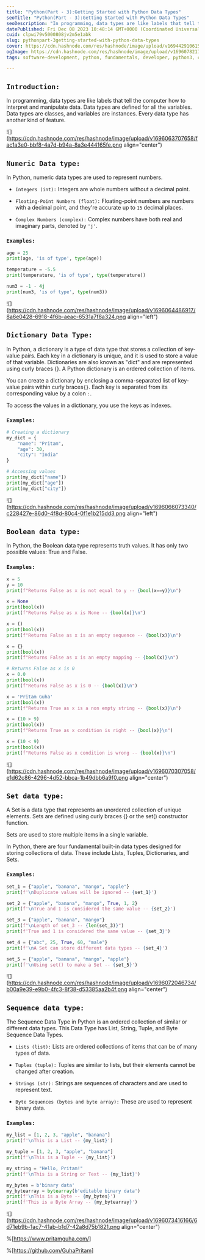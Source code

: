 ```yaml
---
title: "Python(Part - 3):Getting Started with Python Data Types"
seoTitle: "Python(Part - 3):Getting Started with Python Data Types"
seoDescription: "In programming, data types are like labels that tell the computer how to interpret and manipulate data. Data types are defined for all the variables."
datePublished: Fri Dec 08 2023 10:48:14 GMT+0000 (Coordinated Universal Time)
cuid: clpwi79v5000808jv2m5e1abk
slug: pythonpart-3getting-started-with-python-data-types
cover: https://cdn.hashnode.com/res/hashnode/image/upload/v1694429106154/ee04ad96-1fd9-471a-b2e1-3bda0a8cd13d.png
ogImage: https://cdn.hashnode.com/res/hashnode/image/upload/v1696078217897/1046354c-d416-4fac-bf6a-74fcfcfb7f6f.png
tags: software-development, python, fundamentals, developer, python3, coding, devops, beginners, software-engineering, python-beginner

---
```


## `Introduction:`

In programming, data types are like labels that tell the computer how to interpret and manipulate data. Data types are defined for all the variables. Data types are classes, and variables are instances. Every data type has another kind of feature.

![](https://cdn.hashnode.com/res/hashnode/image/upload/v1696063707658/fac1a3e0-bbf8-4a7d-b94a-8a3e444165fe.png align="center")

## `Numeric Data type:`

In Python, numeric data types are used to represent numbers.

* `Integers (int):` Integers are whole numbers without a decimal point.
    
* `Floating-Point Numbers (float):` Floating-point numbers are numbers with a decimal point, and they're accurate up to `15` decimal places.
    
* `Complex Numbers (complex):` Complex numbers have both real and imaginary parts, denoted by `'j'`.
    

### `Examples:`

```python
age = 25
print(age, 'is of type', type(age))

temperature = -5.5
print(temperature, 'is of type', type(temperature))

num3 = -1 - 4j
print(num3, 'is of type', type(num3))
```

![](https://cdn.hashnode.com/res/hashnode/image/upload/v1696064486917/8a6e0428-6918-4f6b-aeac-6531a7f8a324.png align="left")

## `Dictionary Data Type:`

In Python, a dictionary is a type of data type that stores a collection of key-value pairs. Each key in a dictionary is unique, and it is used to store a value of that variable. Dictionaries are also known as "dict" and are represented using curly braces {}. A Python dictionary is an ordered collection of items.

You can create a dictionary by enclosing a comma-separated list of key-value pairs within curly braces`{}`. Each key is separated from its corresponding value by a colon `:`.

To access the values in a dictionary, you use the keys as indexes.

### `Examples:`

```python
# Creating a dictionary
my_dict = {
    "name": "Pritam",
    "age": 30,
    "city": "India"
}

# Accessing values
print(my_dict["name"])
print(my_dict["age"])
print(my_dict["city"])
```

![](https://cdn.hashnode.com/res/hashnode/image/upload/v1696066073340/c228427e-86d0-4f8d-80c4-0f1e1b215dd3.png align="left")

## `Boolean data type:`

In Python, the Boolean data type represents truth values. It has only two possible values: True and False.

### `Examples:`

```python
x = 5
y = 10
print(f"Returns False as x is not equal to y -- {bool(x==y)}\n")

x = None
print(bool(x))
print(f"Returns False as x is None -- {bool(x)}\n")

x = ()
print(bool(x))
print(f"Returns False as x is an empty sequence -- {bool(x)}\n")

x = {}
print(bool(x))
print(f"Returns False as x is an empty mapping -- {bool(x)}\n")

# Returns False as x is 0
x = 0.0
print(bool(x))
print(f"Returns False as x is 0 -- {bool(x)}\n")

x = 'Pritam Guha'
print(bool(x))
print(f"Returns True as x is a non empty string -- {bool(x)}\n")

x = (10 > 9)
print(bool(x))
print(f"Returns True as x condition is right -- {bool(x)}\n")

x = (10 < 9)
print(bool(x))
print(f"Returns False as x condition is wrong -- {bool(x)}\n")
```

![](https://cdn.hashnode.com/res/hashnode/image/upload/v1696070307058/e1d62c86-4296-4d52-bbca-1b49dbb6a9f0.png align="center")

## `Set data type:`

A Set is a data type that represents an unordered collection of unique elements. Sets are defined using curly braces {} or the set() constructor function.

Sets are used to store multiple items in a single variable.

In Python, there are four fundamental built-in data types designed for storing collections of data. These include Lists, Tuples, Dictionaries, and Sets.

### `Examples:`

```python
set_1 = {"apple", "banana", "mango", "apple"}
print(f'\nDuplicate values will be ignored -- {set_1}')

set_2 = {"apple", "banana", "mango", True, 1, 2}
print(f'\nTrue and 1 is considered the same value -- {set_2}')

set_3 = {"apple", "banana", "mango"}
print(f"\nLength of set_3 -- {len(set_3)}")
print(f'True and 1 is considered the same value -- {set_3}')

set_4 = {"abc", 25, True, 60, "male"}
print(f'\nA Set can store different data types -- {set_4}')

set_5 = {"apple", "banana", "mango", "apple"}
print(f'\nUsing set() to make a Set -- {set_5}')
```

![](https://cdn.hashnode.com/res/hashnode/image/upload/v1696072046734/b00a9e39-e9b0-4fc3-8f38-d53385aa2b4f.png align="center")

## `Sequence data type:`

The Sequence Data Type in Python is an ordered collection of similar or different data types. This Data Type has List, String, Tuple, and Byte Sequence Data Types.

* `Lists (list):` Lists are ordered collections of items that can be of many types of data.
    
* `Tuples (tuple):` Tuples are similar to lists, but their elements cannot be changed after creation.
    
* `Strings (str):` Strings are sequences of characters and are used to represent text.
    
* `Byte Sequences (bytes and byte array):` These are used to represent binary data.
    

### `Examples:`

```python
my_list = [1, 2, 3, "apple", "banana"]
print(f'\nThis is a List -- {my_list}')

my_tuple = [1, 2, 3, "apple", "banana"]
print(f'\nThis is a Tuple -- {my_list}')

my_string = "Hello, Pritam!"
print(f'\nThis is a String or Text -- {my_list}')

my_bytes = b'binary data'
my_bytearray = bytearray(b'editable binary data')
print(f'\nThis is a Byte -- {my_bytes}')
print(f'This is a Byte Array -- {my_bytearray}')
```

![](https://cdn.hashnode.com/res/hashnode/image/upload/v1696073416166/6d71eb9b-1ac7-41ab-b1d7-42a8d75b1821.png align="center")

%[https://www.pritamguha.com/] 

%[https://github.com/GuhaPritam]
